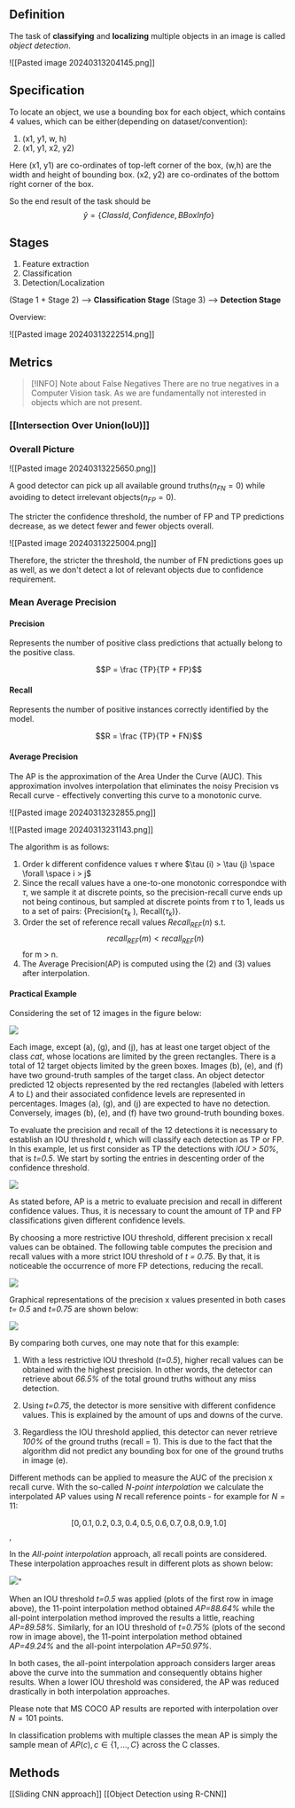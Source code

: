 ## Definition
The task of **classifying** and **localizing** multiple objects in an image is called *object detection*.

![[Pasted image 20240313204145.png]]
## Specification
To locate an object, we use a bounding box for each object, which contains 4 values, which can be either(depending on dataset/convention): 

1. (x1, y1, w, h)
2. (x1, y1, x2, y2)

Here (x1, y1) are co-ordinates of top-left corner of the box, (w,h) are the width and height of bounding box. (x2, y2) are co-ordinates of the bottom right corner of the box.

So the end result of the task should be 
$$\hat y = \{ ClassId, Confidence, BBoxInfo \} $$
## Stages 
1. Feature extraction
2. Classification
3. Detection/Localization

(Stage 1 + Stage 2) --> **Classification Stage**
(Stage 3) --> **Detection Stage**

Overview:

![[Pasted image 20240313222514.png]]
## Metrics

>[!INFO] Note about False Negatives
> There are no true negatives in a Computer Vision task. As we are fundamentally not interested in objects which are not present.

### [[Intersection Over Union(IoU)]]

### Overall Picture

![[Pasted image 20240313225650.png]]


A good detector can pick up all available ground truths($n_{FN}=0$) while avoiding to detect irrelevant objects($n_{FP}=0$).

The stricter the confidence threshold, the number of FP and TP predictions decrease, as we detect fewer and fewer objects overall.

![[Pasted image 20240313225004.png]]

Therefore, the stricter the threshold, the number of FN predictions goes up as well, as we don't detect a lot of relevant objects due to confidence requirement.

### Mean Average Precision

#### Precision
Represents the number of positive class predictions that actually belong to the positive class.


$$P = \frac {TP}{TP + FP}$$

#### Recall
Represents the number of positive instances correctly identified by the model.

$$R = \frac {TP}{TP + FN}$$


#### Average Precision

The AP is the approximation of the Area Under the Curve (AUC). This approximation involves interpolation that eliminates the noisy Precision vs Recall curve - effectively converting this curve to a monotonic curve.

![[Pasted image 20240313232855.png]]

![[Pasted image 20240313231143.png]]

The algorithm is as follows:
1. Order k different confidence values $\tau$ where $\tau (i) > \tau (j) \space \forall \space i > j$  
2. Since the recall values have a one-to-one monotonic correspondce with $\tau$, we sample it at discrete points, so the precision-recall curve ends up not being continous, but sampled at discrete points from $\tau$ to 1, leads us to a set of pairs: {Precision($\tau_k$ ), Recall($\tau_k$)}.
3.  Order the set of reference recall values $Recall_{REF}(n)$ s.t. $$recall_{REF}(m) < recall_{REF}(n)$$ for m > n.
4. The Average Precision(AP) is computed using the (2) and (3) values after interpolation.

#### Practical Example

Considering the set of 12 images in the figure below:

![](images/toy_example_mosaic.png)

Each image, except (a), (g), and (j), has at least one target object of the class *cat*, whose locations are limited by the green rectangles.
There is a total of 12 target objects limited by the green boxes. Images (b), (e), and (f) have two ground-truth samples of the target class.
An object detector predicted 12 objects represented by the red rectangles (labeled with letters *A* to *L*) and their associated confidence levels are represented in percentages. Images (a), (g), and (j) are expected to have no detection. Conversely, images (b), (e), and (f) have two ground-truth bounding boxes.

To evaluate the precision and recall of the 12 detections it is necessary to establish an IOU threshold *t*, which will classify each detection as TP or FP.
In this example, let us first consider as TP the detections with *IOU > 50%*, that is *t=0.5*. We start by sorting the entries in descenting order of the confidence threshold. 


![](images/table_1_toyexample.png)

As stated before, AP is a metric to evaluate precision and recall in different confidence values. Thus, it is necessary to count the amount of TP and FP classifications given different confidence levels.

By choosing a more restrictive IOU threshold, different precision x recall values can be obtained. The following table computes the precision and recall values with a more strict IOU threshold of *t = 0.75*. By that, it is noticeable the occurrence of more FP detections, reducing the recall. 

![](images/table_2_toyexample.png)


Graphical representations of the precision x values presented in both cases *t= 0.5* and *t=0.75* are shown below:

![](images/precision_recall_curve_toyexample.png)


By comparing both curves, one may note that for this example:

1) With a less restrictive IOU threshold (*t=0.5*), higher recall values can be obtained with the highest precision. In other words, the detector can retrieve about *66.5%* of the total ground truths without any miss detection.

2) Using *t=0.75*, the detector is more sensitive with different confidence values. This is explained by the amount of ups and downs of the curve.

3) Regardless the IOU threshold applied, this detector can never retrieve *100%* of the ground truths (recall = 1). This is due to the fact that the algorithm did not predict any bounding box for one of the ground truths in image (e).

Different methods can be applied to measure the AUC of the precision x recall curve. With the so-called *N-point interpolation* we calculate the interpolated AP values using $N$ recall reference points - for example for $N=11$:

$$[0, 0.1, 0.2, 0.3, 0.4, 0.5, 0.6, 0.7, 0.8, 0.9, 1.0]$$, 

In the *All-point interpolation* approach, all recall points are considered. These interpolation approaches result in different plots as shown below:

![](images/interpolations_toyexample.png)"

When an IOU threshold *t=0.5* was applied (plots of the first row in image above), the 11-point interpolation method obtained *AP=88.64%* while the all-point interpolation method improved the results a little, reaching *AP=89.58%*. Similarly, for an IOU threshold of *t=0.75%* (plots of the second row in image above), the 11-point interpolation method obtained *AP=49.24%* and the all-point interpolation *AP=50.97%*. 

In both cases, the all-point interpolation approach considers larger areas above the curve into the summation and consequently obtains higher results.
When a lower IOU threshold was considered, the AP was reduced drastically in both interpolation approaches. 

Please note that MS COCO AP results are reported with interpolation over $N=101$ points. 


In classification problems with multiple classes the mean AP is simply the sample mean of $AP(c), c \in \{1, \dots, C\}$ across the C classes.

## Methods

[[Sliding CNN approach]]
[[Object Detection using R-CNN]]


